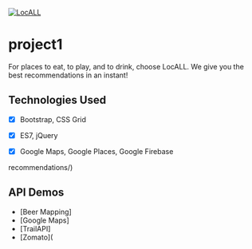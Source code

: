 <a href="https://arshi2744.github.io/project1/" target="_blank"><img src="assets/images/locall_splash.png?raw=true" alt="LocALL"></a>
# project1
For places to eat, to play, and to drink, choose LocALL. We give you the best recommendations in an instant!





## Technologies Used
- [x] Bootstrap, CSS Grid

- [x] ES7, jQuery

- [x] Google Maps, Google Places, Google Firebase

recommendations/)


## API Demos
- [Beer Mapping]
- [Google Maps]
- [TrailAPI]
- [Zomato](
